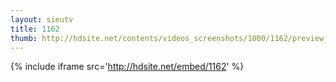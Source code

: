 ```yaml
---
layout: sieutv
title: 1162
thumb: http://hdsite.net/contents/videos_screenshots/1000/1162/preview_360p.mp4.jpg
---
```

{% include iframe src='http://hdsite.net/embed/1162' %}
 
